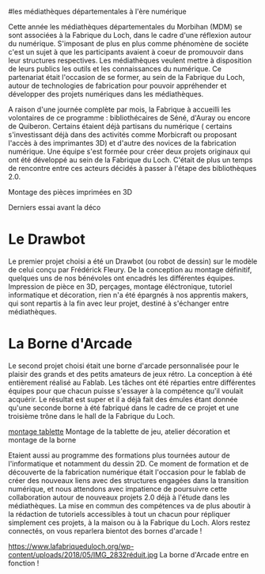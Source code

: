 
#les médiathèques départementales à l'ère numérique

Cette année les médiathèques départementales du Morbihan (MDM) se sont associées à la Fabrique du Loch, dans le cadre d'une réflexion autour du numérique. S'imposant de plus en plus comme phénomène de sociéte c'est un sujet à que les participants avaient à coeur de promouvoir dans leur structures respectives. Les médiathèques veulent mettre à disposition de leurs publics les outils et les connaissances du numérique. Ce partenariat était l'occasion de se former, au sein de la Fabrique du Loch, autour de technologies de fabrication pour pouvoir appréhender et développer des projets numériques dans les médiathèques.

A raison d'une journée complète par mois, la Fabrique à accueilli les volontaires de ce programme : bibliothécaires de Séné, d'Auray ou encore de Quiberon. Certains étaient déjà partisans du numérique ( certains s'investissant déjà dans des activités comme Morbicraft ou proposant l'accès à des imprimantes 3D) et d'autre des novices de la fabrication numérique. Une équipe s'est formée pour créer deux projets originaux qui ont été développé au sein de la Fabrique du Loch. C'était de plus un temps de rencontre entre ces acteurs décidés à passer à l'étape des bibliothèques 2.0.

[](https://www.lafabriqueduloch.org/wp-content/uploads/2018/05/DSC_0453reduit.jpg)
Montage des pièces imprimées en 3D

[](https://www.lafabriqueduloch.org/wp-content/uploads/2018/05/DSC_0456reduit.jpg)
Derniers essai avant la déco

# Le Drawbot
Le premier projet choisi a été un Drawbot (ou robot de dessin) sur le modèle de celui conçu par Frédérick Fleury. De la conception au montage définitif, quelques uns de nos bénévoles ont encadrés les différentes équipes. Impression de pièce en 3D, perçages, montage éléctronique, tutoriel informatique et décoration, rien n'a été épargnés à nos apprentis makers, qui sont repartis à la fin avec leur projet, destiné à s'échanger entre médiathèques.

# La Borne d'Arcade
Le second projet choisi était une borne d'arcade personnalisée pour le plaisir des grands et des petits amateurs de jeux rétro. La conception à été entièrement réalisé au Fablab. Les tâches ont été réparties entre différentes équipes pour que chacun puisse s'essayer à la compétence qu'il voulait acquérir.  Le résultat est super et il a déjà fait des émules étant donnée qu'une seconde borne à été fabriqué dans le cadre de ce projet et une troisième trône dans le hall de la Fabrique du Loch.

[montage tablette](https://www.lafabriqueduloch.org/wp-content/uploads/2018/05/mixreduit.png)
Montage de la tablette de jeu, atelier décoration et montage de la borne

Etaient aussi au programme des formations plus tournées autour de l'informatique et notamment du dessin 2D.  Ce moment de formation et de découverte de la fabrication numérique était l'occasion pour le fablab de créer des nouveaux liens avec des structures engagées dans la transition numérique, et nous attendons avec impatience de poursuivre cette collaboration autour de nouveaux projets 2.0 déjà à l'étude dans les médiathèques.  La mise en commun des compétences va de plus aboutir à la rédaction de tutoriels accessibles à tout un chacun pour répliquer simplement ces projets, à la maison ou à la Fabrique du Loch. Alors restez connectés, on vous reparlera bientot des bornes d'arcade !

https://www.lafabriqueduloch.org/wp-content/uploads/2018/05/IMG_2832réduit.jpg
La borne d'Arcade entre en fonction !
